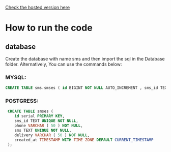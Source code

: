 [Check the hosted version here](https://smswithclickatell.herokuapp.com/)

# How to run the code

## database
Create the database with name sms and then import the sql in the Database folder.
Alternatively, You can use the commands below:
### MYSQL:
```sql
CREATE TABLE sms.smses ( id BIGINT NOT NULL AUTO_INCREMENT , sms_id TEXT NOT NULL , phone VARCHAR(20) NOT NULL , sms TEXT NOT NULL , delivery VARCHAR(20) NOT NULL , created_at TIMESTAMP NOT NULL DEFAULT CURRENT_TIMESTAMP , PRIMARY KEY (id)) ENGINE = InnoDB;
```

### POSTGRESS:
```sql
 CREATE TABLE smses (
 	id serial PRIMARY KEY,
 	sms_id TEXT UNIQUE NOT NULL,
 	phone VARCHAR ( 50 ) NOT NULL,
 	sms TEXT UNIQUE NOT NULL,
 	delivery VARCHAR ( 50 ) NOT NULL,
 	created_at TIMESTAMP WITH TIME ZONE DEFAULT CURRENT_TIMESTAMP
 );

 ```

 